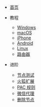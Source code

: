 * [首页](/home)

* 教程
  * [Windows](/win)
  * [macOS](/mac)
  * [iPhone](/ios)
  * [Android](/android)
  * [Linux](/linux)
  * [路由器](/router)

* 进阶
  * [节点测试](/tcping)
  * [火狐扩展](/firefox)
  * [PAC 规则](/pac)
  * [微信代理](/sock5)
  * [删除节点](/delete)
  
